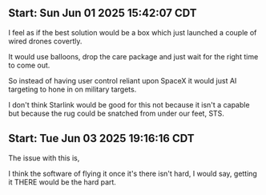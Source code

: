 ## Start: Sun Jun 01 2025 15:42:07 CDT


I feel as if the best solution would be a box which just launched a couple of wired drones covertly. 


It would use balloons, drop the care package and just wait for the right time to come out. 


So instead of having user control reliant upon SpaceX it would just AI targeting to hone in on military targets. 


I don't think Starlink would be good for this not because it isn't a capable but because the rug could be snatched from under our feet, STS. 


## Start: Tue Jun 03 2025 19:16:16 CDT

The issue with this is, 


I think the software of flying it once it's there isn't hard, I would say, getting it THERE would be the hard part. 
